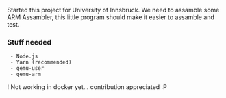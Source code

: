 Started this project for University of Innsbruck.
We need to assamble some ARM Assambler, this little program should make it easier to assamble and test.

### Stuff needed
```
 - Node.js
 - Yarn (recommended)
 - qemu-user
 - qemu-arm
```


! Not working in docker yet... contribution appreciated :P